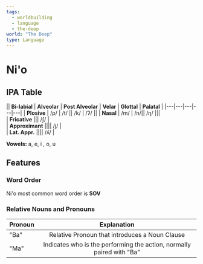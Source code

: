 ```yaml
---
tags:
  - worldbuilding
  - language
  - the-deep
world: "The Deep"
type: Language
---
```


# Ni'o

## IPA Table


|| **Bi-labial** | **Alveolar** | **Post Alveolar** | **Velar** | **Glottal** | **Palatal** |
|---|---|---|---|---|
| **Plosive** | /p/ |	/t/ || /k/ | /ʔ/ ||
| **Nasal** | /m/ | /n/|| /ŋ/ |||	
| **Fricative** ||| /ʃ/ |		
| **Approximant** |||| /j/ |			
| **Lat. Appr.**	|||| /ʎ/ |			


**Vowels:** a, e, i , o, u

## Features

### Word Order
Ni'o most common word order is **SOV**

### Relative Nouns and Pronouns

| **Pronoun** | **Explanation** |
| :--- | :---: |
| "Ba" | Relative Pronoun that introduces a Noun Clause |
| "Ma" | Indicates who is the performing the action, normally paired with "Ba" |